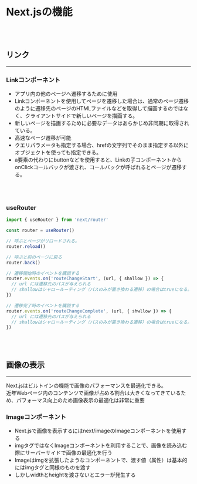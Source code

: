 # Next.jsの機能
<br>
<br>

## リンク
___
### Linkコンポーネント
* アプリ内の他のページへ遷移するために使用
* Linkコンポーネントを使用してページを遷移した場合は、通常のページ遷移のように遷移先のページのHTMLファイルなどを取得して描画するのではなく、クライアントサイドで新しいページを描画する。
* 新しいページを描画するために必要なデータはあらかじめ非同期に取得されている。
* 高速なページ遷移が可能
* クエリパラメータも指定する場合、hrefの文字列でそのまま指定する以外にオブジェクトを使っても指定できる。
* a要素の代わりにbuttonなどを使用すると、Linkの子コンポーネントからonClickコールバックが渡され、コールバックが呼ばれるとページが遷移する。
<br>
<br>

### useRouter

```javascript
import { useRouter } from 'next/router'

const router = useRouter()

// 呼ぶとページがリロードされる。
router.reload()

// 呼ぶと前のページに戻る
router.back()

// 遷移開始時のイベントを購読する
router.events.on('routeChangeStart', (url, { shallow }) => {
  // url には遷移先のパスが与えられる
  // shallowはシャロールーティング（パスのみが置き換わる遷移）の場合はtrueになる。
})

// 遷移完了時のイベントを購読する
router.events.on('routeChangeComplete', (url, { shwllow }) => {
  // url には遷移先のパスが与えられる
  // shallowはシャロールーティング（パスのみが置き換わる遷移）の場合はtrueになる。
})
```
<br>
<br>

## 画像の表示
___
Next.jsはビルトインの機能で画像のパフォーマンスを最適化できる。<br>
近年Webページ内のコンテンツで画像が占める割合は大きくなってきているため、パフォーマス向上のため画像表示の最適化は非常に重要
<br>

### Imageコンポーネント
* Next.jsで画像を表示するにはnext/imageのImageコンポーネントを使用する
* imgタグではなくImageコンポーネントを利用することで、画像を読み込む際にサーバーサイドで画像の最適化を行う
* Imageはimgを拡張したようなコンポーネントで、渡す値（属性）は基本的にはimgタグと同様のものを渡す
* しかしwidthとheightを渡さないとエラーが発生する